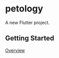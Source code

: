 # petology

A new Flutter project.

## Getting Started
 
[Overview](https://drive.google.com/file/d/1ZMzbqRO56Y7EU_P_6LyNesneglgxNbrS/view?usp=drivesdk)
